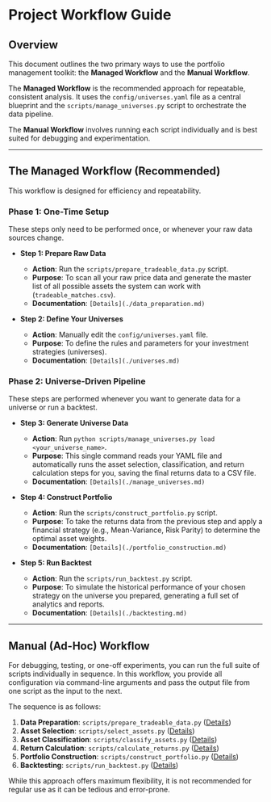 # Project Workflow Guide

## Overview

This document outlines the two primary ways to use the portfolio management toolkit: the **Managed Workflow** and the **Manual Workflow**.

The **Managed Workflow** is the recommended approach for repeatable, consistent analysis. It uses the `config/universes.yaml` file as a central blueprint and the `scripts/manage_universes.py` script to orchestrate the data pipeline.

The **Manual Workflow** involves running each script individually and is best suited for debugging and experimentation.

______________________________________________________________________

## The Managed Workflow (Recommended)

This workflow is designed for efficiency and repeatability.

### Phase 1: One-Time Setup

These steps only need to be performed once, or whenever your raw data sources change.

- **Step 1: Prepare Raw Data**

  - **Action**: Run the `scripts/prepare_tradeable_data.py` script.
  - **Purpose**: To scan all your raw price data and generate the master list of all possible assets the system can work with (`tradeable_matches.csv`).
  - **Documentation**: `[Details](./data_preparation.md)`

- **Step 2: Define Your Universes**

  - **Action**: Manually edit the `config/universes.yaml` file.
  - **Purpose**: To define the rules and parameters for your investment strategies (universes).
  - **Documentation**: `[Details](./universes.md)`

### Phase 2: Universe-Driven Pipeline

These steps are performed whenever you want to generate data for a universe or run a backtest.

- **Step 3: Generate Universe Data**

  - **Action**: Run `python scripts/manage_universes.py load <your_universe_name>`.
  - **Purpose**: This single command reads your YAML file and automatically runs the asset selection, classification, and return calculation steps for you, saving the final returns data to a CSV file.
  - **Documentation**: `[Details](./manage_universes.md)`

- **Step 4: Construct Portfolio**

  - **Action**: Run the `scripts/construct_portfolio.py` script.
  - **Purpose**: To take the returns data from the previous step and apply a financial strategy (e.g., Mean-Variance, Risk Parity) to determine the optimal asset weights.
  - **Documentation**: `[Details](./portfolio_construction.md)`

- **Step 5: Run Backtest**

  - **Action**: Run the `scripts/run_backtest.py` script.
  - **Purpose**: To simulate the historical performance of your chosen strategy on the universe you prepared, generating a full set of analytics and reports.
  - **Documentation**: `[Details](./backtesting.md)`

______________________________________________________________________

## Manual (Ad-Hoc) Workflow

For debugging, testing, or one-off experiments, you can run the full suite of scripts individually in sequence. In this workflow, you provide all configuration via command-line arguments and pass the output file from one script as the input to the next.

The sequence is as follows:

1. **Data Preparation**: `scripts/prepare_tradeable_data.py` ([Details](./data_preparation.md))
1. **Asset Selection**: `scripts/select_assets.py` ([Details](./asset_selection.md))
1. **Asset Classification**: `scripts/classify_assets.py` ([Details](./asset_classification.md))
1. **Return Calculation**: `scripts/calculate_returns.py` ([Details](./calculate_returns.md))
1. **Portfolio Construction**: `scripts/construct_portfolio.py` ([Details](./portfolio_construction.md))
1. **Backtesting**: `scripts/run_backtest.py` ([Details](./backtesting.md))

While this approach offers maximum flexibility, it is not recommended for regular use as it can be tedious and error-prone.
